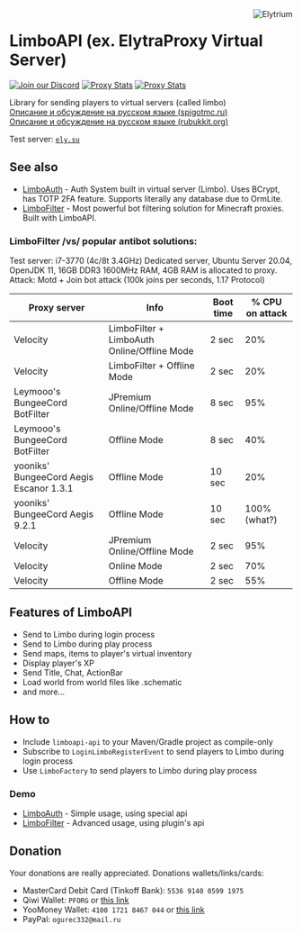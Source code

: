 <img src="https://elytrium.net/src/img/elytrium.webp" alt="Elytrium" align="right">

# LimboAPI (ex. ElytraProxy Virtual Server)
[![Join our Discord](https://img.shields.io/discord/775778822334709780.svg?logo=discord&label=Discord)](https://ely.su/discord)
[![Proxy Stats](https://img.shields.io/bstats/servers/12530?logo=minecraft&label=Servers)](https://bstats.org/plugin/velocity/ElytraProxy/12271)
[![Proxy Stats](https://img.shields.io/bstats/players/12530?logo=minecraft&label=Players)](https://bstats.org/plugin/velocity/ElytraProxy/12271)

Library for sending players to virtual servers (called limbo)<br>
[Описание и обсуждение на русском языке (spigotmc.ru)](https://spigotmc.ru/resources/elytraproxy.715/) <br>
[Описание и обсуждение на русском языке (rubukkit.org)](http://rubukkit.org/threads/antibot-elytraproxy-proksi-server-fork-velocity-s-avtorizaciej-i-zaschitoj-ot-botov-1-7-1-17-1.177904/)

Test server: [``ely.su``](https://hotmc.ru/minecraft-server-203216)

## See also

- [LimboAuth](https://github.com/Elytrium/LimboAPI/tree/master/net.elytrium.auth) - Auth System built in virtual server (Limbo). Uses BCrypt, has TOTP 2FA feature. Supports literally any database due to OrmLite.
- [LimboFilter](https://github.com/Elytrium/Limbo/tree/master/net.elytrium.auth) - Most powerful bot filtering solution for Minecraft proxies. Built with LimboAPI.

### LimboFilter /vs/ popular antibot solutions:

Test server: i7-3770 (4c/8t 3.4GHz) Dedicated server, Ubuntu Server 20.04, OpenJDK 11, 16GB DDR3 1600MHz RAM, 4GB RAM is allocated to proxy. <br>
Attack: Motd + Join bot attack (100k joins per seconds, 1.17 Protocol)

Proxy server | Info | Boot time | % CPU on attack
--- | --- | --- | ---
Velocity | LimboFilter + LimboAuth Online/Offline Mode | 2 sec | 20%
Velocity | LimboFilter + Offline Mode | 2 sec | 20%
Leymooo's BungeeCord BotFilter | JPremium Online/Offline Mode | 8 sec | 95%
Leymooo's BungeeCord BotFilter | Offline Mode | 8 sec | 40%
yooniks' BungeeCord Aegis Escanor 1.3.1 | Offline Mode | 10 sec | 20%
yooniks' BungeeCord Aegis 9.2.1 | Offline Mode | 10 sec | 100% (what?)
Velocity | JPremium Online/Offline Mode | 2 sec | 95%
Velocity | Online Mode | 2 sec | 70%
Velocity | Offline Mode | 2 sec | 55%

## Features of LimboAPI

- Send to Limbo during login process
- Send to Limbo during play process
- Send maps, items to player's virtual inventory
- Display player's XP
- Send Title, Chat, ActionBar
- Load world from world files like .schematic
- and more...

## How to

- Include ``limboapi-api`` to your Maven/Gradle project as compile-only
- Subscribe to ``LoginLimboRegisterEvent`` to send players to Limbo during login process 
- Use ``LimboFactory`` to send players to Limbo during play process

### Demo

- [LimboAuth](https://github.com/Elytrium/LimboAPI/tree/master/net.elytrium.auth) - Simple usage, using special api
- [LimboFilter](https://github.com/Elytrium/Limbo/tree/master/net.elytrium.auth) - Advanced usage, using plugin's api

## Donation

Your donations are really appreciated. Donations wallets/links/cards:

- MasterCard Debit Card (Tinkoff Bank): ``5536 9140 0599 1975``
- Qiwi Wallet: ``PFORG`` or [this link](https://my.qiwi.com/form/Petr-YSpyiLt9c6)
- YooMoney Wallet: ``4100 1721 8467 044`` or [this link](https://yoomoney.ru/quickpay/shop-widget?writer=seller&targets=Donation&targets-hint=&default-sum=&button-text=11&payment-type-choice=on&mobile-payment-type-choice=on&hint=&successURL=&quickpay=shop&account=410017218467044)
- PayPal: ``ogurec332@mail.ru``